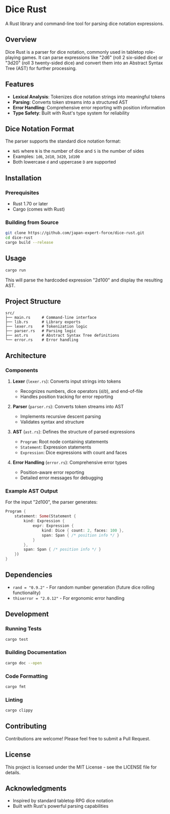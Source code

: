 # Dice Rust

A Rust library and command-line tool for parsing dice notation expressions.

## Overview

Dice Rust is a parser for dice notation, commonly used in tabletop role-playing games. It can parse expressions like "2d6" (roll 2 six-sided dice) or "3d20" (roll 3 twenty-sided dice) and convert them into an Abstract Syntax Tree (AST) for further processing.

## Features

- **Lexical Analysis**: Tokenizes dice notation strings into meaningful tokens
- **Parsing**: Converts token streams into a structured AST
- **Error Handling**: Comprehensive error reporting with position information
- **Type Safety**: Built with Rust's type system for reliability

## Dice Notation Format

The parser supports the standard dice notation format:

- `NdS` where `N` is the number of dice and `S` is the number of sides
- Examples: `1d6`, `2d10`, `3d20`, `1d100`
- Both lowercase `d` and uppercase `D` are supported

## Installation

### Prerequisites

- Rust 1.70 or later
- Cargo (comes with Rust)

### Building from Source

```bash
git clone https://github.com/japan-expert-force/dice-rust.git
cd dice-rust
cargo build --release
```

## Usage

```bash
cargo run
```

This will parse the hardcoded expression "2d100" and display the resulting AST.

## Project Structure

```
src/
├── main.rs     # Command-line interface
├── lib.rs      # Library exports
├── lexer.rs    # Tokenization logic
├── parser.rs   # Parsing logic
├── ast.rs      # Abstract Syntax Tree definitions
└── error.rs    # Error handling
```

## Architecture

### Components

1. **Lexer** (`lexer.rs`): Converts input strings into tokens

   - Recognizes numbers, dice operators (`d`/`D`), and end-of-file
   - Handles position tracking for error reporting

2. **Parser** (`parser.rs`): Converts token streams into AST

   - Implements recursive descent parsing
   - Validates syntax and structure

3. **AST** (`ast.rs`): Defines the structure of parsed expressions

   - `Program`: Root node containing statements
   - `Statement`: Expression statements
   - `Expression`: Dice expressions with count and faces

4. **Error Handling** (`error.rs`): Comprehensive error types
   - Position-aware error reporting
   - Detailed error messages for debugging

### Example AST Output

For the input "2d100", the parser generates:

```rust
Program {
    statement: Some(Statement {
        kind: Expression {
            expr: Expression {
                kind: Dice { count: 2, faces: 100 },
                span: Span { /* position info */ }
            }
        },
        span: Span { /* position info */ }
    })
}
```

## Dependencies

- `rand = "0.9.2"` - For random number generation (future dice rolling functionality)
- `thiserror = "2.0.12"` - For ergonomic error handling

## Development

### Running Tests

```bash
cargo test
```

### Building Documentation

```bash
cargo doc --open
```

### Code Formatting

```bash
cargo fmt
```

### Linting

```bash
cargo clippy
```

## Contributing

Contributions are welcome! Please feel free to submit a Pull Request.

## License

This project is licensed under the MIT License - see the LICENSE file for details.

## Acknowledgments

- Inspired by standard tabletop RPG dice notation
- Built with Rust's powerful parsing capabilities
